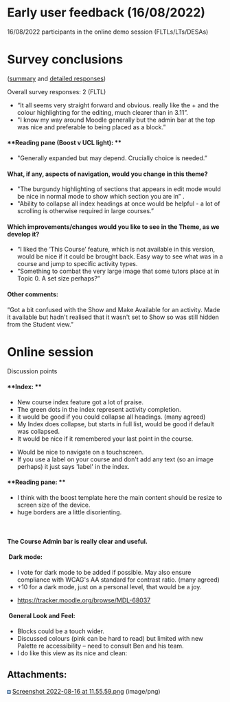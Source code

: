 # Early user feedback (16/08/2022)

16/08/2022 participants in the online demo session (FLTLs/LTs/DESAs) 

# Survey conclusions  

([summary](https://forms.office.com/Pages/AnalysisPage.aspx?AnalyzerToken=T1mza9MBt0rW6GPZB3K41CRD1o10wlAW&id=_oivH5ipW0yTySEKEdmlwgyR_jHZA3BNgKv99Rqxtc1UM1VQUlZNOVQ0VDZaUEhFMTFBTENaTkxBNy4u) and [detailed responses](https://forms.office.com/Pages/DesignPageV2.aspx?subpage=design&FormId=_oivH5ipW0yTySEKEdmlwgyR_jHZA3BNgKv99Rqxtc1UM1VQUlZNOVQ0VDZaUEhFMTFBTENaTkxBNy4u)) 

Overall survey responses: 2 (FLTL) 

-   “It all seems very straight forward and obvious. really like the + and the colour highlighting for the editing, much clearer than in 3.11”. 
-   "I know my way around Moodle generally but the admin bar at the top was nice and preferable to being placed as a block.” 

#### **Reading pane (Boost v UCL light): ** 

-   "Generally expanded but may depend. Crucially choice is needed.” 

#### **What, if any, aspects of navigation, would you change in this theme?** 

-   "The burgundy highlighting of sections that appears in edit mode would be nice in normal mode to show which section you are in” .
-   "Ability to collapse all index headings at once would be helpful - a lot of scrolling is otherwise required in large courses.” 

#### **Which improvements/changes would you like to see in the Theme, as we develop it?** 

-   “I liked the ‘This Course’ feature, which is not available in this version, would be nice if it could be brought back. Easy way to see what was in a course and jump to specific activity types. 
-   “Something to combat the very large image that some tutors place at in Topic 0. A set size perhaps?” 

#### **Other comments:** 

“Got a bit confused with the Show and Make Available for an activity. Made it available but hadn't realised that it wasn't set to Show so was still hidden from the Student view.” 

# Online session 

Discussion points 

#### **Index: ** 

-   New course index feature got a lot of praise. 
-   The green dots in the index represent activity completion.  
-   it would be good if you could collapse all headings. (many agreed) 
-   My Index does collapse, but starts in full list, would be good if default was collapsed. 
-   It would be nice if it remembered your last point in the course.  

<!-- -->

-   Would be nice to navigate on a touchscreen. 
-   If you use a label on your course and don't add any text (so an image perhaps) it just says 'label' in the index. 

#### **Reading pane: ** 

-   I think with the boost template here the main content should be resize to screen size of the device. 
-   huge borders are a little disorienting. 

 

#### **The Course Admin** **bar** is really clear and useful. 

####  **Dark mode:** 

-   I vote for dark mode to be added if possible. May also ensure compliance with WCAG's AA standard for contrast ratio. (many agreed) 
-   +10 for a dark mode, just on a personal level, that would be a joy. 

<!-- -->

-   <https://tracker.moodle.org/browse/MDL-68037>  

####  **General Look and Feel:** 

-   Blocks could be a touch wider. 
-   Discussed colours (pink can be hard to read) but limited with new Palette re accessibility – need to consult Ben and his team. 
-   I do like this view as its nice and clean: 

## Attachments:

<img src="images/icons/bullet_blue.gif" width="8" height="8" /> [Screenshot 2022-08-16 at 11.55.59.png](attachments/219298778/219298777.png) (image/png)

